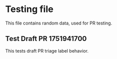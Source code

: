 # Testing file

This file contains random data, used for PR testing.


## Test Draft PR 1751941700

This tests draft PR triage label behavior.
